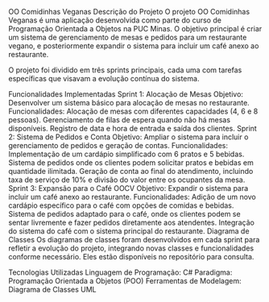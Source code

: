 OO Comidinhas Veganas
Descrição do Projeto
O projeto OO Comidinhas Veganas é uma aplicação desenvolvida como parte do curso de Programação Orientada a Objetos na PUC Minas. O objetivo principal é criar um sistema de gerenciamento de mesas e pedidos para um restaurante vegano, e posteriormente expandir o sistema para incluir um café anexo ao restaurante.

O projeto foi dividido em três sprints principais, cada uma com tarefas específicas que visavam a evolução contínua do sistema.

Funcionalidades Implementadas
Sprint 1: Alocação de Mesas
Objetivo: Desenvolver um sistema básico para alocação de mesas no restaurante.
Funcionalidades:
Alocação de mesas com diferentes capacidades (4, 6 e 8 pessoas).
Gerenciamento de filas de espera quando não há mesas disponíveis.
Registro de data e hora de entrada e saída dos clientes.
Sprint 2: Sistema de Pedidos e Conta
Objetivo: Ampliar o sistema para incluir o gerenciamento de pedidos e geração de contas.
Funcionalidades:
Implementação de um cardápio simplificado com 6 pratos e 5 bebidas.
Sistema de pedidos onde os clientes podem solicitar pratos e bebidas em quantidade ilimitada.
Geração de conta ao final do atendimento, incluindo taxa de serviço de 10% e divisão do valor entre os ocupantes da mesa.
Sprint 3: Expansão para o Café OOCV
Objetivo: Expandir o sistema para incluir um café anexo ao restaurante.
Funcionalidades:
Adição de um novo cardápio específico para o café com opções de comidas e bebidas.
Sistema de pedidos adaptado para o café, onde os clientes podem se sentar livremente e fazer pedidos diretamente aos atendentes.
Integração do sistema do café com o sistema principal do restaurante.
Diagrama de Classes
Os diagramas de classes foram desenvolvidos em cada sprint para refletir a evolução do projeto, integrando novas classes e funcionalidades conforme necessário. Eles estão disponíveis no repositório para consulta.

Tecnologias Utilizadas
Linguagem de Programação: C#
Paradigma: Programação Orientada a Objetos (POO)
Ferramentas de Modelagem: Diagrama de Classes UML
